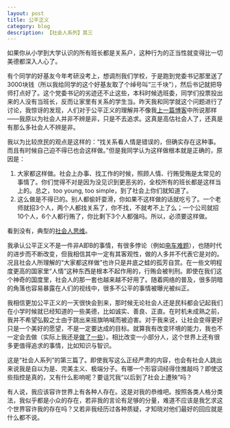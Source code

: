 ```yaml
---
layout: post
title: 公平正义
category: blog
description: 【社会人系列】其三
---
```


如果你从小学到大学认识的所有班长都是关系户，这种行为的正当性就变得比一切美德都深入人心了。

有个同学的好基友今年考研没考上，想调剂我们学校，于是跑到党委书记那里送了3000块钱（所以我给同学的这个好基友取了个绰号叫“三千块”），然后书记就把导师打点好了。这个党委书记的劣迹还不止这些，本科时候选班委，同学们投票投出来的人没有当班长，反而让家里有关系的学生当。昨天我和同学就这个问题进行了讨论，我惊讶的发现，人们对于公平正义的理解并不像我[上一篇博客](http://runninghack.github.io/conscientiou-and-numb/)中所说那样——我原以为社会人并非不辨是非，只是不去追求。这真是高估社会人了，还真是有那么多社会人不辨是非。

我以为比较庶民的观点是这样的：“找关系看人情是错误的，但确实存在这种事。而且有时候自己迫不得已也会这样做。”但是我同学认为这样做根本就是正确的，原因是：

1. 大家都这样做。社会上办事、找工作的时候，照顾人情、行贿受贿是太常见的事情了。你们觉得不对是因为没见识到更恶劣的，全校所有的班长都是这样当上的。总之，too young, too simple，到了社会上你们就知道了。
2. 这么做是不得已的。别人都偷奸耍滑，你如果不这样做的话就吃亏了。一个老师就招3个人，两个人都找关系了，你不找，不就考不上了么；一个公司就招10个人，6个人都行贿了，你比剩下3个人都强吗。所以，必须要这样做。

看到没有，典型的[社会人思维](http://runninghack.github.io/social-man-and-elite/)。

我承认公平正义不是一件非A即B的事情，有很多悖论（例如[电车难题](http://zh.wikipedia.org/zh/%E6%9C%89%E8%BD%A8%E7%94%B5%E8%BD%A6%E9%9A%BE%E9%A2%98)），也随时代的进步而不断改变，但我相信其中一定有其客观性，做的人多并不代表它是对的。况且社会人所理解的“大家都这样做”也许只是井底之蛙的孤芳自赏。在一些文明程度更高的国家里“人情”这种东西是根本不起作用的，行贿会被判刑。即使在我们这个神奇的国度里，社会人的那一套也越来越不好用了。随着网络的普及，很多阴暗的角落也容易暴露在人们的视线中，很多不公平的事情被曝光被纠正。

我相信更加公平正义的一天很快会到来，那时候无论社会人还是民科都会记起我们在小学时候就已经知道的一些美德，比如诚实、善良、正直。在时机未成熟之前，我并不希望弘毅之士由于跳出来摇旗呐喊而被迫害。对于我来说，让社会变得更好只是一个美好的愿望，不是一定要达成的目标。就算我有改变环境的能力，我也不一定会去做（实际上我还是[做了一些](http://runninghack.github.io/conscientiou-and-numb)）。相比改变一小部分人，这个世界上还有很多更值得追求的事情，比如知识与智识。

这是“社会人系列”的第三篇了。即使我写这么正经严肃的内容，也会有社会人跳出来说我是自以为是、完美主义、极端分子。有哪一个形容词经得住推敲吗？即使这些指控是真的，又有什么影响呢？要诅咒我“以后到了社会上遭殃”吗？

有人说，我应该容许世界上有各种人存在。这是对我的恭维吧。按照各类人格分类法，我似乎都是小众的存在，若非我的言论有足够的分量，难道不应该是我乞求这个世界容许我的存在吗？又若非我经历过各种质疑，才知晓对他们最好的回应就是什么都不说。